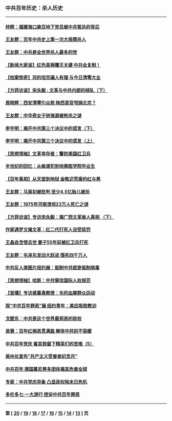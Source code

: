 ### 中共百年历史：杀人历史
---
#### [林辉：福建海口逾百地下党员被中共冤杀的背后](../../pages/nf1176106/n13878946.md?02130430) 
#### [王友群：百年中共史上第一次大规模杀人](../../pages/nf1176106/n13863785.md?02130430) 
#### [王友群：中共是全世界杀人最多的党](../../pages/nf1176106/n13860689.md?02130430) 
#### [【新闻大家谈】红色高棉覆灭关键 中共全复制！](../../pages/nf1176106/n13850222.md?02130430) 
#### [【拍案惊奇】邓的坦克碾人有理 与今日清零大业](../../pages/nf1176106/n13729574.md?02130430) 
#### [【方菲访谈】宋永毅 : 文革与中共内部的倾轧（下）](../../pages/nf1176106/n13486836.md?02130430) 
#### [周晓辉：西安清零引众怒 陕西高官甩锅北京？](../../pages/nf1176106/n13484627.md?02130430) 
#### [王友群：中华奇女子钟海源被枪杀之谜](../../pages/nf1176106/n13430555.md?02130430) 
#### [李宇明：揭开中共第三个决议中的谎言（下）](../../pages/nf1176106/n13389389.md?02130430) 
#### [李宇明：揭开中共第三个决议中的谎言（上）](../../pages/nf1176106/n13388697.md?02130430) 
#### [【思想领袖】文革幸存者：警防美国红卫兵](../../pages/nf1176106/n13339289.md?02130430) 
#### [半世纪的回忆：从偷渡犯到哈佛医学院毕业生](../../pages/nf1176106/n13345328.md?02130430) 
#### [【百年真相】从天堂到地狱 金敬迈荒唐的红与黑](../../pages/nf1176106/n13336995.md?02130430) 
#### [王友群：马寅初被批判 至少4.5亿胎儿被杀](../../pages/nf1176106/n13260313.md?02130430) 
#### [王友群：1975年河南溃坝23万人死亡之谜](../../pages/nf1176106/n13231576.md?02130430) 
#### [【方菲访谈】专访宋永毅：揭广西文革骇人真相 （下）](../../pages/nf1176106/n13209074.md?02130430) 
#### [作家遇罗文揭文革：红二代打死人没受惩罚](../../pages/nf1176106/n13205254.md?02130430) 
#### [王晶垚含恨去世 妻子55年前被红卫兵打死](../../pages/nf1176106/n13203590.md?02130430) 
#### [王友群：毛泽东发动大跃进 饿死四千万人](../../pages/nf1176106/n13177158.md?02130430) 
#### [中共反人类图片纽约展：抵制中共就是抵制病毒](../../pages/nf1176106/n13115371.md?02130430) 
#### [【思想领袖】哈斯：中共窜改国际人权规范](../../pages/nf1176106/n13053647.md?02130430) 
#### [【首播】专访盛慕真教授：毛的血腥群众运动](../../pages/nf1176106/n13091782.md?02130430) 
#### [观“中共百年罪恶”展 纽约青年：美应吸取教训](../../pages/nf1176106/n13085246.md?02130430) 
#### [戈壁东：中共是这个世界最邪恶的政权](../../pages/nf1176106/n13085641.md?02130430) 
#### [易蓉：百年红祸恶贯满盈 解体中共刻不容缓](../../pages/nf1176106/n13084455.md?02130430) 
#### [中共百年党庆 看其铁窗下精英们的苦难（5）](../../pages/nf1176106/n13076766.md?02130430) 
#### [美州长宣布“共产主义受害者纪念月”](../../pages/nf1176106/n13074024.md?02130430) 
#### [中共百年 德国慕尼黑多团体揭其危害全球](../../pages/nf1176106/n13068873.md?02130430) 
#### [专家：中共党庆异象 凸显政权陷末日危机](../../pages/nf1176106/n13067084.md?02130430) 
#### [多伦多七·一大游行 控诉中共百年罪恶](../../pages/nf1176106/n13062043.md?02130430) 

---
#### 第 [ [20](./20.md?02130430) / [19](./19.md?02130430) / [18](./18.md?02130430) / [17](./17.md?02130430) / [16](./16.md?02130430) / [15](./15.md?02130430) / [14](./14.md?02130430) / [13](./13.md?02130430) ] 页
